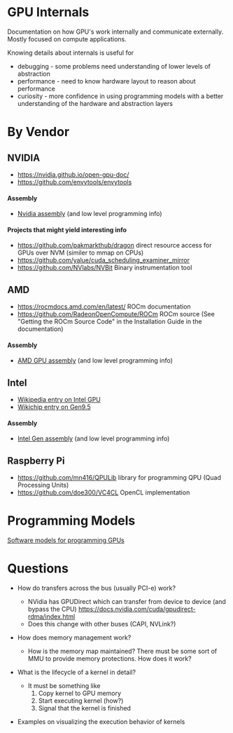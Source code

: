 # GPU Internals
Documentation on how GPU's work internally and communicate externally.  Mostly focused on compute applications.

Knowing details about internals is useful for
 * debugging - some problems need understanding of lower levels of abstraction
 * performance - need to know hardware layout to reason about performance
 * curiosity - more confidence in using programming models with a better understanding of the hardware and abstraction layers

# By Vendor
## NVIDIA
* https://nvidia.github.io/open-gpu-doc/
* https://github.com/envytools/envytools

#### Assembly
* [Nvidia assembly](Nvidia_assembly.md) (and low level programming info)

#### Projects that might yield interesting info
* https://github.com/pakmarkthub/dragon direct resource access for GPUs over NVM (similer to mmap on CPUs)
* https://github.com/yalue/cuda_scheduling_examiner_mirror
* https://github.com/NVlabs/NVBit Binary instrumentation tool

## AMD
* https://rocmdocs.amd.com/en/latest/  ROCm documentation
* https://github.com/RadeonOpenCompute/ROCm ROCm source  (See "Getting the ROCm Source Code" in the Installation Guide in the documentation)
#### Assembly
* [AMD GPU assembly](AMD_assembly.md) (and low level programming info)

## Intel
* [Wikipedia entry on Intel GPU](https://en.wikipedia.org/wiki/List_of_Intel_graphics_processing_units)
* [Wikichip entry on Gen9.5](https://en.wikichip.org/wiki/intel/microarchitectures/gen9.5)
#### Assembly
* [Intel Gen assembly](Intel_Gen_assembly.md) (and low level programming info)

## Raspberry Pi
* https://github.com/mn416/QPULib library for programming QPU (Quad Processing Units)
* https://github.com/doe300/VC4CL  OpenCL implementation

# Programming Models
[Software models for programming GPUs](software_models.md)

# Questions

* How do transfers across the bus (usually PCI-e) work?
  * NVidia has GPUDirect which can transfer from device to device (and bypass the CPU)  https://docs.nvidia.com/cuda/gpudirect-rdma/index.html
  * Does this change with other buses (CAPI, NVLink?)
  
* How does memory management work?
   * How is the memory map maintained?  There must be some sort of MMU to provide memory protections.  How does it work?

* What is the lifecycle of a kernel in detail?
  * It must be something like
    1. Copy kernel to GPU memory
    2. Start executing kernel (how?)
    3. Signal that the kernel is finished
    
 * Examples on visualizing the execution behavior of kernels
